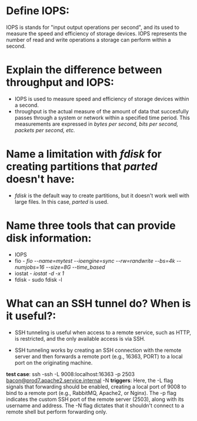 # Define IOPS:

IOPS is stands for "input output operations per second", and its used to measure the speed and efficiency of storage devices. IOPS represents the number of read and write operations a storage can perform within a second.

# Explain the difference between throughput and IOPS:

- IOPS is used to measure speed and efficiency of storage devices within a second. 
- throughput is the actual measure of the amount of data that succesfully passes through a system or network within a specified time period. This measurements are expressed in *bytes per second, bits per second, packets per second, etc.*

# Name a limitation with *fdisk* for creating partitions that *parted* doesn't have:

- *fdisk* is the default way to create partitions, but it doesn't work well with large files. In this case, *parted* is used. 

# Name three tools that can provide disk information:
- IOPS
- fio - *fio --name=mytest --ioengine=sync --rw=randwrite --bs=4k --numjobs=16 --size=8G --time_based*
- iostat - *iostat -d -x 1*
- fdisk - sudo fdisk -l

# What can an SSH tunnel do? When is it useful?: 
- SSH tunneling is useful when access to a remote service, such as HTTP, is restricted, and the only available access is via SSH.

- SSH tunneling works by creating an SSH connection with the remote server and then forwards a remote port (e.g., 16363, PORT) to a local port on the originating machine.

**test case**: 
ssh -ssh -L 9008:localhost:16363 -p 2503 bacon@prod7.apache2.service.internal -N
**triggers**: 
Here, the -L flag signals that forwarding should be enabled, creating a local port of 9008 to bind to a remote port (e.g., RabbitMQ, Apache2, or Nginx). The -p flag indicates the custom SSH port of the remote server (2503), along with its username and address. The -N flag dictates that it shouldn't connect to a remote shell but perform forwarding only.